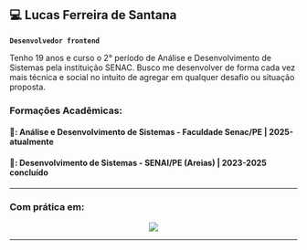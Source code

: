 ## 💻  Lucas Ferreira de Santana

**`Desenvolvedor frontend`**

Tenho 19 anos e curso o 2° período de Análise e Desenvolvimento de Sistemas pela instituição SENAC. Busco me desenvolver de forma cada vez mais técnica e social no intuito de agregar em qualquer desafio ou situação proposta.


### Formações Acadêmicas:
#### :office:: Análise e Desenvolvimento de Sistemas - Faculdade Senac/PE  | 2025-atualmente
#### :school:: Desenvolvimento de Sistemas - SENAI/PE (Areias) | 2023-2025 concluído
---

### Com prática em:
<p align="center">
  <a href="https://skillicons.dev">
    <img src="https://skillicons.dev/icons?i=html,css,git,js,figma" />
  </a>
</p>


---



